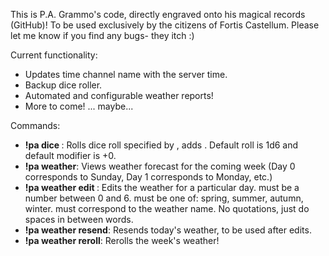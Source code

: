 This is P.A. Grammo's code, directly engraved onto his magical records (GitHub)! 
To be used exclusively by the citizens of Fortis Castellum. Please let me know if you find any bugs- they itch :)

Current functionality:

- Updates time channel name with the server time.
- Backup dice roller.
- Automated and configurable weather reports!
- More to come! ... maybe...

Commands:  
- **!pa dice <dice roll> <modifier>**:  Rolls dice roll specified by <dice roll>, adds <modifier>. Default roll is 1d6 and default modifier is +0.
- **!pa weather**: Views weather forecast for the coming week (Day 0 corresponds to Sunday, Day 1 corresponds to Monday, etc.)
- **!pa weather edit <day> <season> <weather>**: Edits the weather for a particular day. <day> must be a number between 0 and 6. <season> must be one of: spring, summer, autumn, winter.  <weather> must correspond to the weather name. No quotations, just do spaces in between words.
- **!pa weather resend**: Resends today's weather, to be used after edits.
- **!pa weather reroll**: Rerolls the week's weather! 
